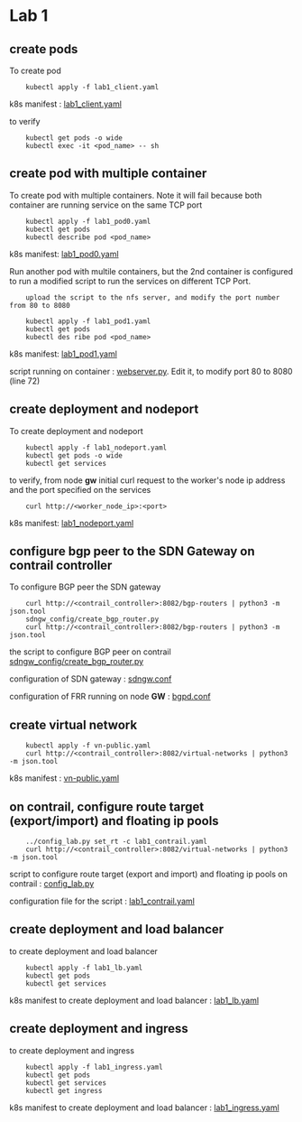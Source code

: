 # Lab 1

##  create pods

To create pod

        kubectl apply -f lab1_client.yaml

k8s manifest : [lab1_client.yaml](lab1_client.yaml)

to verify 

        kubectl get pods -o wide
        kubectl exec -it <pod_name> -- sh

## create pod with multiple container

To create pod with multiple containers. Note it will fail because both container are running service on the same TCP port 

        kubectl apply -f lab1_pod0.yaml
        kubectl get pods 
        kubectl describe pod <pod_name>

k8s manifest: [lab1_pod0.yaml](lab1_pod0.yaml)

Run another pod with multile containers, but the 2nd container is configured to run a modified script to run the services on different TCP Port.

        upload the script to the nfs server, and modify the port number from 80 to 8080

        kubectl apply -f lab1_pod1.yaml
        kubectl get pods
        kubectl des ribe pod <pod_name>

k8s manifest: [lab1_pod1.yaml](lab1_pod1.yaml)

script running on container : [webserver.py](../container/webserver/webserver.py). Edit it, to modify port 80 to 8080 (line 72)


##  create deployment and nodeport

To create deployment and nodeport

        kubectl apply -f lab1_nodeport.yaml
        kubectl get pods -o wide
        kubectl get services

to verify, from node **gw** initial curl request to the worker's node ip address and the port specified on the services

        curl http://<worker_node_ip>:<port>

k8s manifest: [lab1_nodeport.yaml](lab1_nodeport.yaml)

## configure bgp peer to the SDN Gateway on contrail controller

To configure BGP peer the SDN gateway 

        curl http://<contrail_controller>:8082/bgp-routers | python3 -m json.tool
        sdngw_config/create_bgp_router.py
        curl http://<contrail_controller>:8082/bgp-routers | python3 -m json.tool

the script to configure BGP peer on contrail [sdngw_config/create_bgp_router.py](sdngw_config/create_bgp_router.py)
        
configuration of SDN gateway : [sdngw.conf](sdngw_config/sdngw.conf)

configuration of FRR running on node **GW** : [bgpd.conf](sdngw_config/bgpd.conf)

## create virtual network 

        kubectl apply -f vn-public.yaml
        curl http://<contrail_controller>:8082/virtual-networks | python3 -m json.tool

k8s manifest : [vn-public.yaml](vn-public.yaml)

## on contrail, configure route target (export/import) and floating ip pools

        ../config_lab.py set_rt -c lab1_contrail.yaml
        curl http://<contrail_controller>:8082/virtual-networks | python3 -m json.tool

script to configure route target (export and import) and floating ip pools on contrail : [config_lab.py](../config_lab.py)

configuration file for the script : [lab1_contrail.yaml](lab1_contrail.yaml)

## create deployment and load balancer

to create deployment and load balancer 

        kubectl apply -f lab1_lb.yaml
        kubectl get pods
        kubectl get services

k8s manifest to create deployment and load balancer : [lab1_lb.yaml](lab1_lb.yaml)

## create deployment and ingress

to create deployment and ingress

        kubectl apply -f lab1_ingress.yaml
        kubectl get pods
        kubectl get services
        kubectl get ingress

k8s manifest to create deployment and load balancer : [lab1_ingress.yaml](lab1_ingress.yaml)
        





